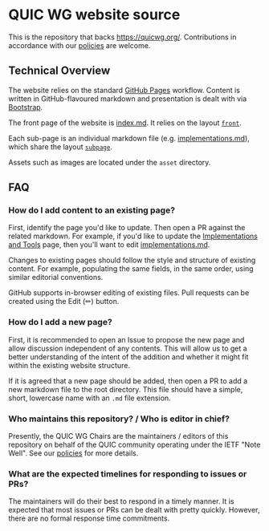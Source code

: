 # QUIC WG website source

This is the repository that backs https://quicwg.org/.
Contributions in accordance with our [policies](CONTRIBUTING.md) are welcome.

## Technical Overview

The website relies on the standard [GitHub Pages](https://pages.github.com/)
workflow. Content is written in GitHub-flavoured markdown and presentation is
dealt with via
[Bootstrap](https://getbootstrap.com/docs/4.5/getting-started/introduction/).

The front page of the website is [index.md](index.md). It relies on the layout
[`front`](_layouts/front.html).

Each sub-page is an individual markdown file (e.g.
[implementations.md](implementations.md)), which share the layout
[`subpage`](_layouts/subpage.html).

Assets such as images are located under the `asset` directory.

## FAQ

### How do I add content to an existing page?

First, identify the page you'd like to update. Then open a PR against the
related markdown. For example, if you'd like to update the [Implementations and
Tools](https://quicwg.org/) page, then
you'll want to edit [implementations.md](implementations.md).

Changes to existing pages should follow the style and structure of existing
content. For example, populating the same fields, in the same order, using
similar editorial conventions.

GitHub supports in-browser editing of existing files. Pull requests can be
created using the Edit (✏) button.

### How do I add a new page?

First, it is recommended to open an Issue to propose the new page and allow
discussion independent of any contents. This will allow us to get a better
understanding of the intent of the addition and whether it might fit within the
existing website structure.

If it is agreed that a new page should be added, then open a PR to add a new
markdown file to the root directory. This file should have a simple, short,
lowercase name with an `.md` file extension.

### Who maintains this repository? / Who is editor in chief?

Presently, the QUIC WG Chairs are the maintainers / editors of this repository
on behalf of the QUIC community operating under the IETF "Note Well". See our
[policies](CONTRIBUTING.md) for more details.

### What are the expected timelines for responding to issues or PRs?

The maintainers will do their best to respond in a timely manner. It is expected
that most issues or PRs can be dealt with pretty quickly. However, there are no
formal response time commitments.